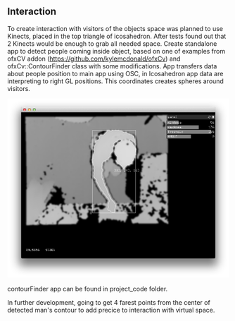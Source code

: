 ## Interaction

To create interaction with visitors of the objects space was planned to use Kinects, placed in the top triangle of icosahedron. After tests found out that 2 Kinects would be enough to grab all needed space. Create standalone app to detect people coming inside object, based on one of examples from ofxCV addon (https://github.com/kylemcdonald/ofxCv) and ofxCv::ContourFinder class with some modifications. App transfers data about people position to main app using OSC, in Icosahedron app data are interpreting to right GL positions. This coordinates creates spheres around visitors.

![contourFinder](../project_images/contourFinderScreen.png "contourFinder")

contourFinder app can be found in project_code folder.

In further development, going to get 4 farest points from the center of detected man's contour to add precice to interaction with virtual space.